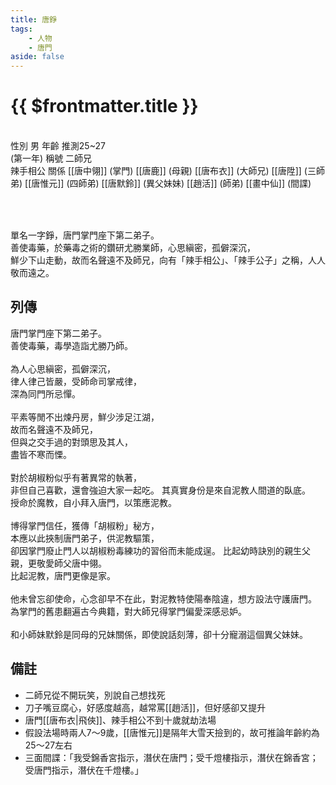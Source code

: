 ```yaml
---
title: 唐錚
tags:
    - 人物
    - 唐門
aside: false
---
```


# {{ $frontmatter.title }}

<ChTabs position="bottom">
    <ChTab title="初識">
		<ChMeet 
			src='/images/characters/brother2/normal.png' 
            nameTitle='二師兄'
			nameMain='唐錚'
			desc='單名一字錚，唐門掌門座下第二弟子。<br>善使毒藥，於藥毒之術的鑽研尤勝業師，心思縝密，孤僻深沉，鮮少下山走動，故而名聲遠不及師兄，向有「辣手相公」、「辣手公子」之稱，人人敬而遠之。'
			:animation=true
		/>
    </ChTab>
</ChTabs>
<br>

<InfoList>
    <Info title='角色資料' :open=true>
        <table>
            <ChTr>
                <ChTd isTitle=true>
                    性別
                </ChTd>
                <ChTd>
                    男
                </ChTd>
            </ChTr>
            <ChTr>
                <ChTd isTitle=true>
                    年齡
                </ChTd>
                <ChTd>
                    推測25~27<br>(第一年)
                </ChTd>
            </ChTr>
            <ChTr>
                <ChTd isTitle=true>
                    稱號
                </ChTd>
                <ChTd>
                    二師兄<br>辣手相公
                </ChTd>
            </ChTr>
            <ChTr>
                <ChTd isTitle=true position='center'>
                    關係
                </ChTd>
            </ChTr>
            <ChTr>
                <ChTd position='center'>
                    [[唐中翎]] (掌門)
                </ChTd>
            </ChTr>
            <ChTr>
                <ChTd position='center'>
                    [[唐鹿]] (母親)
                </ChTd>
            </ChTr>
            <ChTr>
                <ChTd position='center'>  
                    [[唐布衣]] (大師兄)
                </ChTd>
            </ChTr>
            <ChTr>
                <ChTd position='center'>  
                    [[唐陞]] (三師弟)
                </ChTd>
            </ChTr>
            <ChTr>
                <ChTd position='center'>  
                    [[唐惟元]] (四師弟)
                </ChTd>
            </ChTr>
            <ChTr>
                <ChTd position='center'>
                    [[唐默鈴]] (異父妹妹)
                </ChTd>
            </ChTr>
            <ChTr>
                <ChTd position='center'>
                    [[趙活]] (師弟)
                </ChTd>
            </ChTr>
            <ChTr>
                <ChTd position='center'>
                    [[畫中仙]] (間諜)
                </ChTd>
            </ChTr>
        </table>
    </Info>
</InfoList>

<br>

單名一字錚，唐門掌門座下第二弟子。  
善使毒藥，於藥毒之術的鑽研尤勝業師，心思縝密，孤僻深沉，  
鮮少下山走動，故而名聲遠不及師兄，向有「辣手相公」、「辣手公子」之稱，人人敬而遠之。

<div style="clear:both;"></div>

## 列傳

<Tabs>
<Tab title="列傳一">
	唐門掌門座下第二弟子。<br>
	善使毒藥，毒學造詣尤勝乃師。<br><br>
	為人心思縝密，孤僻深沉，<br>
	律人律己皆嚴，受師命司掌戒律，<br>
	深為同門所忌憚。<br><br>
	平素等閒不出煉丹房，鮮少涉足江湖，<br>
	故而名聲遠不及師兄，<br>
	但與之交手過的對頭思及其人，<br>
	盡皆不寒而慄。<br><br>
	對於胡椒粉似乎有著異常的執著，<br>
	非但自己喜歡，還會強迫大家一起吃。
</Tab>
<Tab title="列傳二">
	其真實身份是來自泥教人間道的臥底。<br>
	授命於魔教，自小拜入唐門，以策應泥教。<br><br>
	博得掌門信任，獲傳「胡椒粉」秘方，<br>
	本應以此挾制唐門弟子，供泥教驅策，<br>
	卻因掌門廢止門人以胡椒粉毒練功的習俗而未能成逞。
</Tab>
<Tab title="列傳三">
	比起幼時訣別的親生父親，更敬愛師父唐中翎。<br>
	比起泥教，唐門更像是家。<br><br>
	他未曾忘卻使命，心念卻早不在此，對泥教特使陽奉陰違，想方設法守護唐門。<br>
	為掌門的舊患翻遍古今典籍，對大師兄得掌門偏愛深感忌妒。<br><br>
	和小師妹默鈴是同母的兄妹關係，即使說話刻薄，卻十分寵溺這個異父妹妹。
</Tab>
</Tabs>

## 備註

-   二師兄從不開玩笑，別說自己想找死
-   刀子嘴豆腐心，好感度越高，越常罵[[趙活]]，但好感卻又提升
-   唐門[[唐布衣|飛俠]]、辣手相公不到十歲就劫法場
-   假設法場時兩人7～9歲，[[唐惟元]]是隔年大雪天撿到的，故可推論年齡約為25～27左右
-   三面間諜：「我受錦香宮指示，潛伏在唐門；受千燈樓指示，潛伏在錦香宮；受唐門指示，潛伏在千燈樓。」
